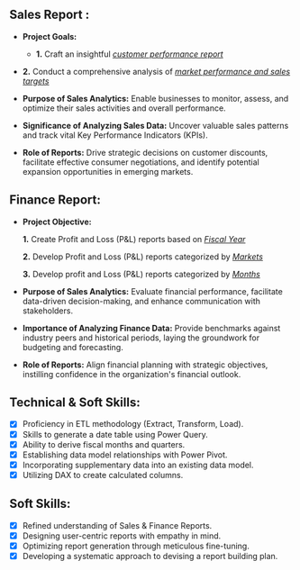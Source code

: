 ## Sales Report :

- **Project Goals:**


  - **1.** Craft an insightful _[customer performance report](https://github.com/devil4142/Excel-Sales-Analysis/blob/main/Customer%20Performance%20Report.pdf)_

 - **2.** Conduct a comprehensive analysis of _[market performance and sales targets](https://github.com/devil4142/Excel-Sales-Analysis/blob/main/Market%20Performance%20vs%20Target%20Report.pdf)_

- **Purpose of Sales Analytics:** Enable businesses to monitor, assess, and optimize their sales activities and overall performance.

- **Significance of Analyzing Sales Data:** Uncover valuable sales patterns and track vital Key Performance Indicators (KPIs).

 - **Role of Reports:** Drive strategic decisions on customer discounts, facilitate effective consumer negotiations, and identify potential expansion opportunities in emerging markets.

## Finance Report:

 - **Project Objective:**

    **1.** Create Profit and Loss (P&L) reports based on _[Fiscal Year](https://github.com/devil4142/Excel-Sales-Analysis/blob/main/P%26L%20Statement%20by%20Fiscal%20Year.pdf)_

   **2.** Develop Profit and Loss (P&L) reports categorized by _[Markets](https://github.com/devil4142/Excel-Sales-Analysis/blob/main/P%26L%20Statement%20by%20Markets.pdf)_

   **3.** Develop profit and Loss (P&L) reports categorized by _[Months](https://github.com/devil4142/Excel-Sales-Analysis/blob/main/P%26L%20Statement%20by%20Months.pdf)_

  - **Purpose of Sales Analytics:** Evaluate financial performance, facilitate data-driven decision-making, and enhance communication with stakeholders.

-  **Importance of Analyzing Finance Data:** Provide benchmarks against industry peers and historical periods, laying the groundwork for budgeting and forecasting.

 - **Role of Reports:** Align financial planning with strategic objectives, instilling confidence in the organization's financial outlook.

## Technical & Soft Skills:
  - [x]  Proficiency in ETL methodology (Extract, Transform, Load).
  - [x]  Skills to generate a date table using Power Query.
  - [x]  Ability to derive fiscal months and quarters.
  - [x]  Establishing data model relationships with Power Pivot.
  - [x]  Incorporating supplementary data into an existing data model.
  - [x]  Utilizing DAX to create calculated columns.

 ## Soft Skills:
  - [x]  Refined understanding of Sales & Finance Reports.
  - [x]  Designing user-centric reports with empathy in mind.
  - [x]  Optimizing report generation through meticulous fine-tuning.
  - [x]  Developing a systematic approach to devising a report building plan.
